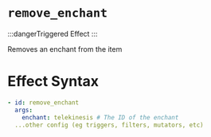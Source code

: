 # `remove_enchant`
:::dangerTriggered Effect
:::

Removes an enchant from the item

# Effect Syntax
```yaml
- id: remove_enchant
  args:
    enchant: telekinesis # The ID of the enchant
  ...other config (eg triggers, filters, mutators, etc)
```
